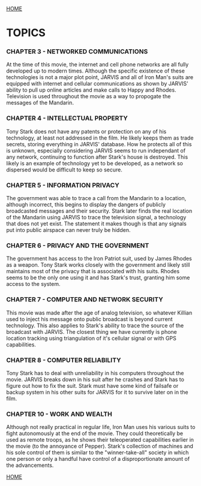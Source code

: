 [HOME](https://trekshcool.github.io/Ironman3/index)
# TOPICS

### CHAPTER 3 - NETWORKED COMMUNICATIONS
At the time of this movie, the internet and cell phone networks are all fully developed up to modern times. Although the specific existence of these technologies is not a major plot point, JARVIS and all of Iron Man's suits are equipped with internet and cellular communications as shown by JARVIS' ability to pull up online articles and make calls to Happy and Rhodes. Television is used throughout the movie as a way to propogate the messages of the Mandarin.

### CHAPTER 4 - INTELLECTUAL PROPERTY
Tony Stark does not have any patents or protection on any of his technology, at least not addressed in the film. He likely keeps them as trade secrets, storing everything in JARVIS' database. How he protects all of this is unknown, especially considering JARVIS seems to run independant of any network, continuing to function after Stark's house is destroyed. This likely is an example of technology yet to be developed, as a network so dispersed would be difficult to keep so secure.

### CHAPTER 5 - INFORMATION PRIVACY
The government was able to trace a call from the Mandarin to a location, although incorrect, this begins to display the dangers of publicly broadcasted messages and their security. Stark later finds the real location of the Mandarin using JARVIS to trace the television signal, a technology that does not yet exist. The statement it makes though is that any signals put into public airspace can never truly be hidden.

### CHAPTER 6 - PRIVACY AND THE GOVERNMENT
The government has access to the Iron Patriot suit, used by James Rhodes as a weapon. Tony Stark works closely with the government and likely still maintains most of the privacy that is associated with his suits. Rhodes seems to be the only one using it and has Stark's trust, granting him some access to the system.

### CHAPTER 7 - COMPUTER AND NETWORK SECURITY
This movie was made after the age of analog television, so whatever Killian used to inject his message onto public broadcast is beyond current technology. This also applies to Stark's ability to trace the source of the broadcast with JARVIS. The closest thing we have currently is phone location tracking using triangulation of it's cellular signal or with GPS capabilities.

### CHAPTER 8 - COMPUTER RELIABILITY
Tony Stark has to deal with unreliability in his computers throughout the movie. JARVIS breaks down in his suit after he crashes and Stark has to figure out how to fix the suit. Stark must have some kind of failsafe or backup system in his other suits for JARVIS for it to survive later on in the film.

### CHAPTER 10 - WORK AND WEALTH
Although not really practical in regular life, Iron Man uses his various suits to fight autonomously at the end of the movie. They could theoretically be used as remote troops, as he shows their teleoperated capabilities earlier in the movie (to the annoyance of Pepper). Stark's collection of machines and his sole control of them is similar to the "winner-take-all" society in which one person or only a handful have control of a disproportionate amount of the advancements.

[HOME](https://trekshcool.github.io/Ironman3/index)
